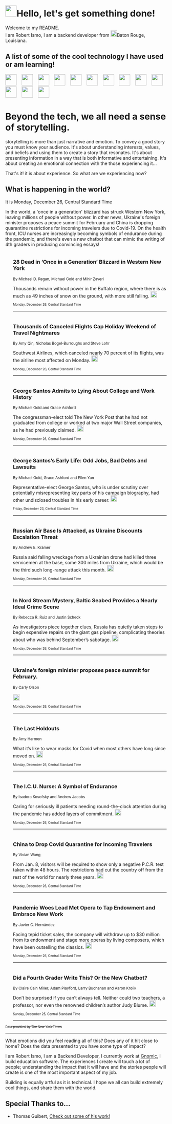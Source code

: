 <h1><img src="https://emojis.slackmojis.com/emojis/images/1643514375/3493/hot-coffee.gif?1643514375" width="35"/>Hello, let's get something done!</h1>

<p>Welcome to my README.<br/>
I am Robert Ismo, I am a backend developer from <img src="https://emojis.slackmojis.com/emojis/images/1638395689/50435/moulin_rouge.png?1638395689" width="20"/>Baton Rouge, Louisiana.</p>
<h2>A list of some of the cool technology I have used or am learning!</h2>
<p>
<img src="https://emojis.slackmojis.com/emojis/images/1643516091/21142/meow_bongotap.gif?1643516091" width="35" alt="">
<img src="https://img.shields.io/badge/Favorite%20Frontend%20Framework-SvelteKit-f83903" alt="">
<img src="https://img.shields.io/badge/Second%20Favorite-Vue-40b581" alt="">
<img src="https://img.shields.io/badge/Most%20Used%20Runtime-Nodejs-78b061" alt="">
<img src="https://emojis.slackmojis.com/emojis/images/1643517416/34482/fire.gif?1643517416" width="35" alt="">
<img src="https://img.shields.io/badge/Javascript%20But%20Better-Typescript-0078ca" alt="">
<img src="https://img.shields.io/badge/Favorite%20Language-Elixir-3e244d" alt="">
<img src="https://img.shields.io/badge/Containerize%20Everything-Docker-6ac9ef" alt="">
<img src="https://emojis.slackmojis.com/emojis/images/1643514596/5999/meow_party.gif?1643514596" width="35" alt="">
<img src="https://img.shields.io/badge/API%20Love%20Language-Graphql-de32a5" alt="">
<img src="https://img.shields.io/badge/Our%20Favorite%20Version%20Controller-Git-e94f33" alt="">
<img src="https://img.shields.io/badge/Favorite%20Database-Redis-d42d1d" alt="">
<img src="https://emojis.slackmojis.com/emojis/images/1643514559/5584/deployparrot.gif?1643514559" width="35" alt="">
<img src="https://img.shields.io/badge/Container%20Interstate-RabbitMQ-f66200" alt="">
<img src="https://img.shields.io/badge/Gotta%20Learn-Kubernetes-316adf" alt="">
<img src="https://img.shields.io/badge/Really%20Mature%20Now-WASM-654fef" alt="">
<img src="https://emojis.slackmojis.com/emojis/images/1666642497/61942/dance_vibe.gif?1666642497" width="35" alt="">
<img src="https://img.shields.io/badge/For%20My%20M1-ARM64-657d96" alt="">
<img src="https://img.shields.io/badge/Loving%20This%20So%20Much-TailwindCSS-17bcb5" alt="">
<img src="https://img.shields.io/badge/Cool%20Build%20Tool-Vite-f9cb24" alt="">
<img src="https://emojis.slackmojis.com/emojis/images/1669231376/62819/working-on-it.gif?1669231376" width="35" alt="">
<img src="https://img.shields.io/badge/Fun%20and%20Easy%20Database-MongoDB-5f8c49" alt="">
<img src="https://img.shields.io/badge/JS%20Life%20Support-NPM-c73737" alt="">
<img src="https://img.shields.io/badge/I%20Liked%20It-DynamoDB-0073b9" alt="">
<img src="https://emojis.slackmojis.com/emojis/images/1643514045/46/question.gif?1643514045" width="35" alt="">
<img src="https://img.shields.io/badge/cool-React-60d6f9" alt="">
<img src="https://img.shields.io/badge/Future%20Big%20Project-Lambda-f37e00" alt="">
<img src="https://img.shields.io/badge/NPM%20But%20Better-PNPM-f1aa07" alt="">
<img src="https://emojis.slackmojis.com/emojis/images/1643514943/9662/fbwow.gif?1643514943" width="35" alt="">
<img src="https://img.shields.io/badge/First%20Language-C-662079" alt="">
<img src="https://img.shields.io/badge/Where%20I%20Deploy%20Frontend-Vercel-000000" alt="">
<img src="https://img.shields.io/badge/Who%20Does%20not%20Want%20an%20App-Swift-f9492a" alt="">
<img src="https://emojis.slackmojis.com/emojis/images/1643514058/151/javascript.png?1643514058" width="35" alt="">
<img src="https://img.shields.io/badge/cool-Python-fbd542" alt="">
<img src="https://img.shields.io/badge/Favorite%20Something-Stripe-656cdc" alt="">
<img src="https://img.shields.io/badge/Of%20Course-HTML5-ed6327" alt="">
<img src="https://emojis.slackmojis.com/emojis/images/1660415405/60731/bomb.gif?1660415405" width="35" alt="">
<img src="https://img.shields.io/badge/hate-CSS-2964ec" alt="">
<img src="https://img.shields.io/badge/Learning-CircleCI-141215" alt="">
<img src="https://img.shields.io/badge/Learning-Rust-fbbb3b" alt="">
<img src="https://emojis.slackmojis.com/emojis/images/1660415397/60712/writing-hand.gif?1660415397" width="35" alt="">
<img src="https://img.shields.io/badge/Dev%20Browser%20of%20Choice-Firefox-cc4e26" alt="">
<img src="https://img.shields.io/badge/Recoverying%20From%20Windows-UNIX-1781e3" alt="">
<img src="https://img.shields.io/badge/LOVE-LogSeq-90c1c2" alt="">
<img src="https://emojis.slackmojis.com/emojis/images/1643514066/223/kirby.gif?1643514066" width="35" alt="">
<img src="https://img.shields.io/badge/Daily%20Driver-MacOS-e6e6e8" alt="">
<img src="https://img.shields.io/badge/Git%20Server-Github-000000" alt="">
<img src="https://img.shields.io/badge/enjoyable-EC2-f17428" alt="">
<img src="https://emojis.slackmojis.com/emojis/images/1643514239/2069/excited.gif?1643514239" width="35" alt="">
</p>
<h1>Beyond the tech, we all need a sense of storytelling.</h1>
<p>storytelling is more than just narrative and emotion. To convey a good story you must know your audience. It's about understanding interests, values, and beliefs and using them to create a story that resonates. It's about presenting information in a way that is both informative and entertaining. It's about creating an emotional connection with the those experiencing it...</p>
<p>That's it! it is about experience. So what are we experiencing now?</p>
<h2>What is happening in the world?</h2>
<p>It is Monday, December 26, Central Standard Time</p>
<p>
In the world, a &#39;once in a generation&#39; blizzard has struck Western New York, leaving millions of people without power. In other news, Ukraine&#39;s foreign minister proposes a peace summit for February and China is dropping quarantine restrictions for incoming travelers due to Covid-19. On the health front, ICU nurses are increasingly becoming symbols of endurance during the pandemic, and there&#39;s even a new chatbot that can mimic the writing of 4th graders in producing convincing essays!</p>
<ol>
<img src="https://img.shields.io/badge/-nyregion-blue" alt="">
<h3>28 Dead in ‘Once in a Generation’ Blizzard in Western New York</h3>
<sub>By Michael D. Regan, Michael Gold and Mihir Zaveri</sub>
<p>Thousands remain without power in the Buffalo region, where there is as much as 49 inches of snow on the ground, with more still falling.  <a href="https://nyti.ms/3PSvOW2"><img src="https://developer.nytimes.com/files/poweredby_nytimes_30b.png?v=1583354208352" height="20"></a></p>
<sub><sub>Monday, December 26, Central Standard Time</sub></sub>
<hr/>
<img src="https://img.shields.io/badge/-us-blue" alt="">
<h3>Thousands of Canceled Flights Cap Holiday Weekend of Travel Nightmares</h3>
<sub>By Amy Qin, Nicholas Bogel-Burroughs and Steve Lohr</sub>
<p>Southwest Airlines, which canceled nearly 70 percent of its flights, was the airline most affected on Monday.  <a href="https://nyti.ms/3VjkGmk"><img src="https://developer.nytimes.com/files/poweredby_nytimes_30b.png?v=1583354208352" height="20"></a></p>
<sub><sub>Monday, December 26, Central Standard Time</sub></sub>
<hr/>
<img src="https://img.shields.io/badge/-nyregion-blue" alt="">
<h3>George Santos Admits to Lying About College and Work History</h3>
<sub>By Michael Gold and Grace Ashford</sub>
<p>The congressman-elect told The New York Post that he had not graduated from college or worked at two major Wall Street companies, as he had previously claimed.  <a href="https://nyti.ms/3GlAel2"><img src="https://developer.nytimes.com/files/poweredby_nytimes_30b.png?v=1583354208352" height="20"></a></p>
<sub><sub>Monday, December 26, Central Standard Time</sub></sub>
<hr/>
<img src="https://img.shields.io/badge/-nyregion-blue" alt="">
<h3>George Santos’s Early Life: Odd Jobs, Bad Debts and Lawsuits</h3>
<sub>By Michael Gold, Grace Ashford and Ellen Yan</sub>
<p>Representative-elect George Santos, who is under scrutiny over potentially misrepresenting key parts of his campaign biography, had other undisclosed troubles in his early career.  <a href="https://nyti.ms/3Wo3FZu"><img src="https://developer.nytimes.com/files/poweredby_nytimes_30b.png?v=1583354208352" height="20"></a></p>
<sub><sub>Friday, December 23, Central Standard Time</sub></sub>
<hr/>
<img src="https://img.shields.io/badge/-world-blue" alt="">
<h3>Russian Air Base Is Attacked, as Ukraine Discounts Escalation Threat</h3>
<sub>By Andrew E. Kramer</sub>
<p>Russia said falling wreckage from a Ukrainian drone had killed three servicemen at the base, some 300 miles from Ukraine, which would be the third such long-range attack this month.  <a href="https://nyti.ms/3GhHrTs"><img src="https://developer.nytimes.com/files/poweredby_nytimes_30b.png?v=1583354208352" height="20"></a></p>
<sub><sub>Monday, December 26, Central Standard Time</sub></sub>
<hr/>
<img src="https://img.shields.io/badge/-world-blue" alt="">
<h3>In Nord Stream Mystery, Baltic Seabed Provides a Nearly Ideal Crime Scene</h3>
<sub>By Rebecca R. Ruiz and Justin Scheck</sub>
<p>As investigators piece together clues, Russia has quietly taken steps to begin expensive repairs on the giant gas pipeline, complicating theories about who was behind September’s sabotage.  <a href="https://nyti.ms/3GgyqtO"><img src="https://developer.nytimes.com/files/poweredby_nytimes_30b.png?v=1583354208352" height="20"></a></p>
<sub><sub>Monday, December 26, Central Standard Time</sub></sub>
<hr/>
<img src="https://img.shields.io/badge/-world-blue" alt="">
<h3>Ukraine’s foreign minister proposes peace summit for February.</h3>
<sub>By Carly Olson</sub>
<p>  <a href="https://nyti.ms/3VnMw0H"><img src="https://developer.nytimes.com/files/poweredby_nytimes_30b.png?v=1583354208352" height="20"></a></p>
<sub><sub>Monday, December 26, Central Standard Time</sub></sub>
<hr/>
<img src="https://img.shields.io/badge/-us-blue" alt="">
<h3>The Last Holdouts</h3>
<sub>By Amy Harmon</sub>
<p>What it’s like to wear masks for Covid when most others have long since moved on.  <a href="https://nyti.ms/3hLgDBH"><img src="https://developer.nytimes.com/files/poweredby_nytimes_30b.png?v=1583354208352" height="20"></a></p>
<sub><sub>Monday, December 26, Central Standard Time</sub></sub>
<hr/>
<img src="https://img.shields.io/badge/-health-blue" alt="">
<h3>The I.C.U. Nurse: A Symbol of Endurance</h3>
<sub>By Isadora Kosofsky and Andrew Jacobs</sub>
<p>Caring for seriously ill patients needing round-the-clock attention during the pandemic has added layers of commitment.  <a href="https://nyti.ms/3hNY9R0"><img src="https://developer.nytimes.com/files/poweredby_nytimes_30b.png?v=1583354208352" height="20"></a></p>
<sub><sub>Monday, December 26, Central Standard Time</sub></sub>
<hr/>
<img src="https://img.shields.io/badge/-world-blue" alt="">
<h3>China to Drop Covid Quarantine for Incoming Travelers</h3>
<sub>By Vivian Wang</sub>
<p>From Jan. 8, visitors will be required to show only a negative P.C.R. test taken within 48 hours. The restrictions had cut the country off from the rest of the world for nearly three years.  <a href="https://nyti.ms/3I1Wkua"><img src="https://developer.nytimes.com/files/poweredby_nytimes_30b.png?v=1583354208352" height="20"></a></p>
<sub><sub>Monday, December 26, Central Standard Time</sub></sub>
<hr/>
<img src="https://img.shields.io/badge/-arts-blue" alt="">
<h3>Pandemic Woes Lead Met Opera to Tap Endowment and Embrace New Work</h3>
<sub>By Javier C. Hernández</sub>
<p>Facing tepid ticket sales, the company will withdraw up to $30 million from its endowment and stage more operas by living composers, which have been outselling the classics.  <a href="https://nyti.ms/3viifFW"><img src="https://developer.nytimes.com/files/poweredby_nytimes_30b.png?v=1583354208352" height="20"></a></p>
<sub><sub>Monday, December 26, Central Standard Time</sub></sub>
<hr/>
<img src="https://img.shields.io/badge/-upshot-blue" alt="">
<h3>Did a Fourth Grader Write This? Or the New Chatbot?</h3>
<sub>By Claire Cain Miller, Adam Playford, Larry Buchanan and Aaron Krolik</sub>
<p>Don’t be surprised if you can’t always tell. Neither could two teachers, a professor, nor even the renowned children’s author Judy Blume.  <a href="https://nyti.ms/3GiaIND"><img src="https://developer.nytimes.com/files/poweredby_nytimes_30b.png?v=1583354208352" height="20"></a></p>
<sub><sub>Sunday, December 25, Central Standard Time</sub></sub>
<hr/>
</ol>
<a href="https://developer.nytimes.com"><sub><sub>Data provided by The New York Times</sub></sub></a>
<hr/>
<p>What emotions did you feel reading all of this? Does any of it hit close to home? Does the data presented to you have some type of impact?</p>
<p>I am Robert Ismo, I am a Backend Developer, I currently work at <a href="https://gnomic.education/">Gnomic</a>, I build education software. The experiences I create will touch a lot of people; understanding the impact that it will have and the stories people will create is one of the most important aspect of my job.</p>
<p>Building is equally artful as it is technical. I hope we all can build extremely cool things, and share them with the world.</p>
<h2>Special Thanks to...</h2>
<ul>
<li>Thomas Guibert, <a href="https://github.com/thmsgbrt/thmsgbrt">Check out some of his work!</a></li>
</ul>